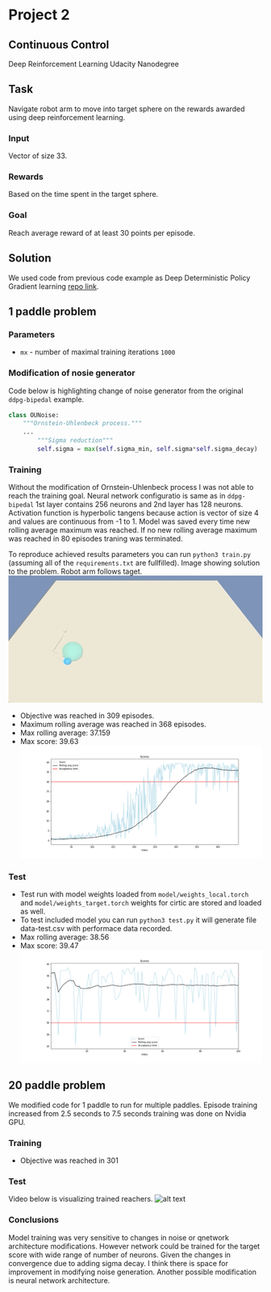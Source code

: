 # Project 2
## Continuous Control
Deep Reinforcement Learning Udacity Nanodegree

## Task
Navigate robot arm to move into target sphere on the rewards awarded using deep reinforcement learning.

### Input
Vector of size 33.

### Rewards
Based on the time spent in the target sphere.

### Goal
Reach average reward of at least 30 points per episode.

## Solution
We used code from previous code example as Deep Deterministic Policy Gradient learning [repo link](https://github.com/udacity/deep-reinforcement-learning/blob/master/ddpg-bipedal).

## 1 paddle problem
### Parameters
* `mx` - number of maximal training iterations `1000`

### Modification of nosie generator
Code below is highlighting change of noise generator from the original `ddpg-bipedal` example.
```python
class OUNoise:
    """Ornstein-Uhlenbeck process."""
    ...
        """Sigma reduction"""
        self.sigma = max(self.sigma_min, self.sigma*self.sigma_decay)
```
### Training
Without the modification of Ornstein-Uhlenbeck process I was not able to reach the training goal.
Neural network configuratio is same as in `ddpg-bipedal` 1st layer contains 256 neurons and 2nd layer has 128 neurons.
Activation function is hyperbolic tangens because action is vector of size 4 and values are continuous from -1 to 1.
Model was saved every time new rolling average maximum was reached.
If no new rolling average maximum was reached in 80 episodes traning was terminated.

To reproduce achieved results parameters you can run `python3 train.py` (assuming all of the `requirements.txt` are fullfilled).
Image showing solution to the problem. Robot arm follows taget.
![alt text](https://raw.githubusercontent.com/IzidoroBaltazar/DeepReinfLearning/master/project2/test.gif)

* Objective was reached in 309 episodes.
* Maximum rolling average was reached in 368 episodes.
* Max rolling average: 37.159
* Max score: 39.63
![alt text](https://raw.githubusercontent.com/IzidoroBaltazar/DeepReinfLearning/master/project2/figure-train.png)

### Test
* Test run with model weights loaded from `model/weights_local.torch` and `model/weights_target.torch` weights for cirtic are stored and loaded as well.
* To test included model you can run `python3 test.py` it will generate file data-test.csv with performace data recorded.
* Max rolling average: 38.56
* Max score: 39.47
![alt text](https://raw.githubusercontent.com/IzidoroBaltazar/DeepReinfLearning/master/project2/figure-test.png)

## 20 paddle problem
We modified code for 1 paddle to run for multiple paddles.
Episode training increased from 2.5 seconds to 7.5 seconds training was done on Nvidia GPU.

### Training

* Objective was reached in 301
### Test
Video below is visualizing trained reachers.
![alt text](https://raw.githubusercontent.com/IzidoroBaltazar/DeepReinfLearning/master/project2/test-20.gif)

### Conclusions
Model training was very sensitive to changes in noise or qnetwork architecture modifications.
However network could be trained for the target score with wide range of number of neurons.
Given the changes in convergence due to adding sigma decay. I think there is space for improvement in modifying noise generation.
Another possible modification is neural network architecture.

